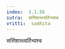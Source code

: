 ```yaml
---
index:  3.1.56
sutra:  सर्त्तिशास्त्यर्तिभ्यश्च
vritti:  samhita 
---
```


सर्त्तिशास्त्यर्तिभ्यश्च

